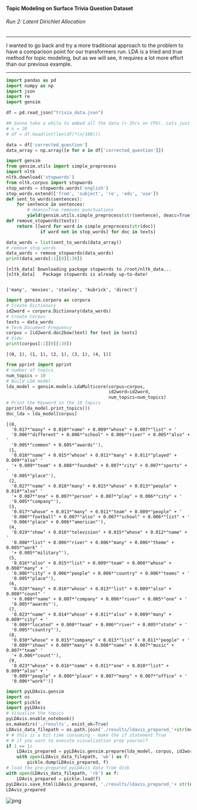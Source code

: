#### Topic Modeling on Surface Trivia Question Dataset
###### Run 2: Latent Dirichlet Allocation

---

I wanted to go back and try a more traditional approach to the problem to have a comparison point for our transformers run. LDA is a tried
and true method for topic modeling, but as we will see, it requires a lot more effort than our previous example.

---

```python
import pandas as pd
import numpy as np
import json
import re
import gensim
```


```python
df = pd.read_json("trivia_data.json")
```


```python
## Gonna take a while to embed all the data (> 2hrs on CPU). Lets just use 20% of the data
# n = 20
# df = df.head(int(len(df)*(n/100)))

data = df['corrected_question']
data_array = np.array([e for e in df['corrected_question']])
```


```python
import gensim
from gensim.utils import simple_preprocess
import nltk
nltk.download('stopwords')
from nltk.corpus import stopwords
stop_words = stopwords.words('english')
stop_words.extend(['from', 'subject', 're', 'edu', 'use'])
def sent_to_words(sentences):
    for sentence in sentences:
        # deacc=True removes punctuations
        yield(gensim.utils.simple_preprocess(str(sentence), deacc=True))
def remove_stopwords(texts):
    return [[word for word in simple_preprocess(str(doc)) 
             if word not in stop_words] for doc in texts]

data_words = list(sent_to_words(data_array))
# remove stop words
data_words = remove_stopwords(data_words)
print(data_words[:1][0][:30])
```

    [nltk_data] Downloading package stopwords to /root/nltk_data...
    [nltk_data]   Package stopwords is already up-to-date!


    ['many', 'movies', 'stanley', 'kubrick', 'direct']



```python
import gensim.corpora as corpora
# Create Dictionary
id2word = corpora.Dictionary(data_words)
# Create Corpus
texts = data_words
# Term Document Frequency
corpus = [id2word.doc2bow(text) for text in texts]
# View
print(corpus[:1][0][:30])
```

    [(0, 1), (1, 1), (2, 1), (3, 1), (4, 1)]



```python
from pprint import pprint
# number of topics
num_topics = 10
# Build LDA model
lda_model = gensim.models.LdaMulticore(corpus=corpus,
                                       id2word=id2word,
                                       num_topics=num_topics)
# Print the Keyword in the 10 topics
pprint(lda_model.print_topics())
doc_lda = lda_model[corpus]
```

    [(0,
      '0.017*"many" + 0.010*"name" + 0.009*"whose" + 0.007*"list" + '
      '0.006*"different" + 0.006*"school" + 0.006*"river" + 0.005*"also" + '
      '0.005*"common" + 0.005*"awards"'),
     (1,
      '0.018*"name" + 0.015*"whose" + 0.011*"many" + 0.011*"played" + 0.009*"also" '
      '+ 0.009*"team" + 0.008*"founded" + 0.007*"city" + 0.007*"sports" + '
      '0.005*"place"'),
     (2,
      '0.027*"name" + 0.018*"many" + 0.015*"whose" + 0.013*"people" + 0.010*"also" '
      '+ 0.007*"one" + 0.007*"person" + 0.007*"play" + 0.006*"city" + '
      '0.005*"company"'),
     (3,
      '0.017*"whose" + 0.013*"many" + 0.011*"team" + 0.009*"people" + '
      '0.008*"football" + 0.007*"also" + 0.007*"school" + 0.006*"list" + '
      '0.006*"place" + 0.006*"american"'),
     (4,
      '0.019*"show" + 0.016*"television" + 0.015*"whose" + 0.012*"name" + '
      '0.008*"list" + 0.006*"river" + 0.006*"many" + 0.006*"theme" + 0.005*"work" '
      '+ 0.005*"military"'),
     (5,
      '0.016*"also" + 0.015*"list" + 0.009*"team" + 0.008*"whose" + 0.008*"many" + '
      '0.006*"city" + 0.006*"people" + 0.006*"country" + 0.006*"teams" + '
      '0.005*"place"'),
     (6,
      '0.020*"many" + 0.016*"whose" + 0.013*"list" + 0.009*"also" + 0.008*"count" '
      '+ 0.008*"name" + 0.007*"company" + 0.006*"river" + 0.005*"one" + '
      '0.005*"awards"'),
     (7,
      '0.023*"name" + 0.014*"whose" + 0.011*"also" + 0.009*"many" + 0.009*"city" + '
      '0.009*"located" + 0.008*"team" + 0.006*"river" + 0.005*"state" + '
      '0.005*"country"'),
     (8,
      '0.030*"whose" + 0.015*"company" + 0.013*"list" + 0.011*"people" + '
      '0.009*"shows" + 0.009*"many" + 0.008*"name" + 0.007*"music" + 0.007*"team" '
      '+ 0.006*"count"'),
     (9,
      '0.023*"whose" + 0.016*"name" + 0.011*"one" + 0.010*"list" + 0.009*"also" + '
      '0.009*"people" + 0.009*"place" + 0.007*"many" + 0.007*"office" + '
      '0.006*"work"')]



```python
import pyLDAvis.gensim
import os
import pickle 
import pyLDAvis
# Visualize the topics
pyLDAvis.enable_notebook()
os.makedirs('./results', exist_ok=True)
LDAvis_data_filepath = os.path.join('./results/ldavis_prepared_'+str(num_topics))
# # this is a bit time consuming - make the if statement True
# # if you want to execute visualization prep yourself
if 1 == 1:
    LDAvis_prepared = pyLDAvis.gensim.prepare(lda_model, corpus, id2word)
    with open(LDAvis_data_filepath, 'wb') as f:
        pickle.dump(LDAvis_prepared, f)
# load the pre-prepared pyLDAvis data from disk
with open(LDAvis_data_filepath, 'rb') as f:
    LDAvis_prepared = pickle.load(f)
pyLDAvis.save_html(LDAvis_prepared, './results/ldavis_prepared_'+ str(num_topics) +'.html')
LDAvis_prepared
```

![png](/images/topic-modeling/02_LDA.png#img-thumbnail)